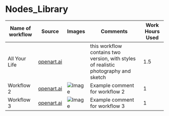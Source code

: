# Nodes_Library
| Name of workflow | Source                           | Images                                   | Comments | Work Hours Used |
|------------------|----------------------------------|------------------------------------------|----------|-----------------|
| All Your Life       | [openart.ai](https://openart.ai/workflows/rui400/all-your-life/xfWnQSBIKK5B46IOez2Q)      |  | this workflow contains two version, with styles of realistic photography and sketch | 1.5        |
| Workflow 2       | [openart.ai](https://example.com)      | ![Image](https://example.com/image2.png) | Example comment for workflow 2 | 1           |
| Workflow 3       | [openart.ai](https://example.com)      | ![Image](https://example.com/image3.png) | Example comment for workflow 3 | 1          |
